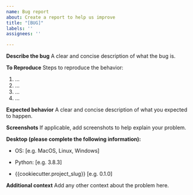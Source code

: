 ```yaml
---
name: Bug report
about: Create a report to help us improve
title: "[BUG]"
labels: ''
assignees: ''

---
```


**Describe the bug**
A clear and concise description of what the bug is.

**To Reproduce**
Steps to reproduce the behavior:

1. ...
2. ...
3. ...
4. ...

**Expected behavior**
A clear and concise description of what you expected to happen.

**Screenshots**
If applicable, add screenshots to help explain your problem.

**Desktop (please complete the following information):**

* OS: [e.g. MacOS, Linux, Windows]

* Python: [e.g. 3.8.3]

* {{cookiecutter.project_slug}} [e.g. 0.1.0]

**Additional context**
Add any other context about the problem here.
